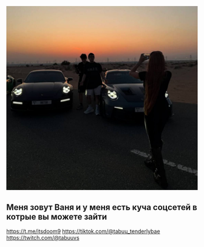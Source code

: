 ![Header](./Tenderlybae.png)


## Меня зовут Ваня и у меня есть куча соцсетей в котрые вы можете зайти


https://t.me/itsdoom9
https://tiktok.com/@tabuu_tenderlybae
https://twitch.com/@tabuuvs

<!--
**Vanya-cpu-web/Vanya-cpu-web** is a ✨ _special_ ✨ repository because its `README.md` (this file) appears on your GitHub profile.

Here are some ideas to get you started:

- 🔭 I’m currently working on ...
- 🌱 I’m currently learning ...
- 👯 I’m looking to collaborate on ...
- 🤔 I’m looking for help with ...
- 💬 Ask me about ...
- 📫 How to reach me: ...
- 😄 Pronouns: ...
- ⚡ Fun fact: ...
-->
